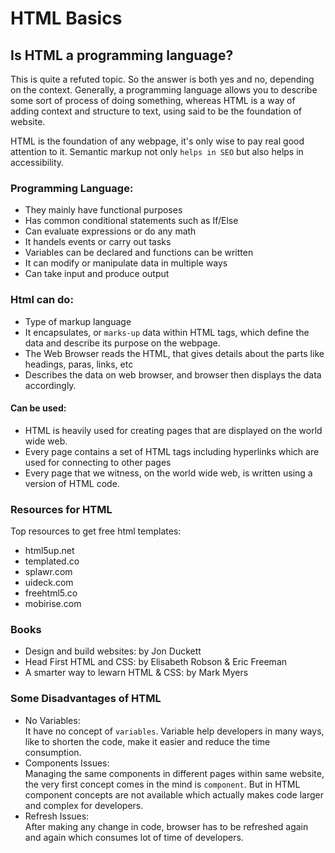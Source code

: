 # HTML Basics

## Is HTML a programming language?

This is quite a refuted topic. So the answer is both yes and no, depending on the context. Generally, a programming language allows you to describe some sort of process of doing something, whereas HTML is a way of adding context and structure to text, using said to be the foundation of website.

HTML is the foundation of any webpage, it's only wise to pay real good attention to it. Semantic markup not only `helps in SEO` but also helps in accessibility.

### Programming Language:

- They mainly have functional purposes
- Has common conditional statements such as If/Else
- Can evaluate expressions or do any math
- It handels events or carry out tasks
- Variables can be declared and functions can be written
- It can modify or manipulate data in  multiple ways
- Can take input and produce output 

### Html can do:

- Type of markup language
- It encapsulates, or `marks-up` data within HTML tags, which define the data and describe its purpose on the webpage.
- The Web Browser reads the HTML, that gives details about the parts like headings, paras, links, etc
- Describes the data on web browser, and browser then displays the data accordingly.

#### Can be used:

- HTML is heavily used for creating pages that are displayed on the world wide web.
- Every page contains a set of HTML tags including hyperlinks which are used for connecting to other pages
- Every page that we witness, on the world wide web, is written using a version of HTML code.

### Resources for HTML

Top resources to get free html templates:

- html5up.net
- templated.co
- splawr.com
- uideck.com
- freehtml5.co
- mobirise.com

### Books
- Design and build websites: by Jon Duckett
- Head First HTML and CSS: by Elisabeth Robson & Eric Freeman
- A smarter way to lewarn HTML & CSS: by Mark Myers

### Some Disadvantages of HTML 

- No Variables:  
  It have no concept of `variables`. Variable help developers in many ways, like to shorten the code, make it easier and reduce the time consumption.
- Components Issues:  
  Managing the same components in different pages within same website, the very first concept comes in the mind is `component`. But in HTML component concepts are     not available which actually makes code larger and complex for developers.
- Refresh Issues:  
  After making any change in code, browser has to be refreshed again and again which consumes lot of time of developers.

